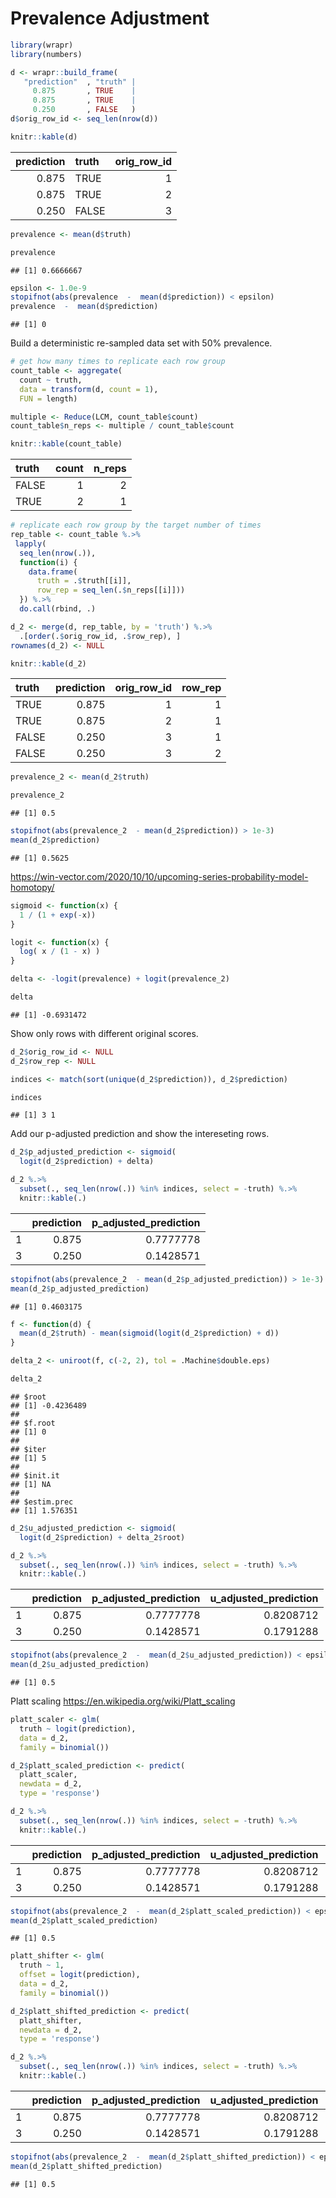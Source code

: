Prevalence Adjustment
================

``` r
library(wrapr)
library(numbers)
```

``` r
d <- wrapr::build_frame(
   "prediction"  , "truth" |
     0.875       , TRUE    |
     0.875       , TRUE    |
     0.250       , FALSE   )
d$orig_row_id <- seq_len(nrow(d))

knitr::kable(d)
```

| prediction | truth | orig\_row\_id |
| ---------: | :---- | ------------: |
|      0.875 | TRUE  |             1 |
|      0.875 | TRUE  |             2 |
|      0.250 | FALSE |             3 |

``` r
prevalence <- mean(d$truth)

prevalence
```

    ## [1] 0.6666667

``` r
epsilon <- 1.0e-9
stopifnot(abs(prevalence  -  mean(d$prediction)) < epsilon)
prevalence  -  mean(d$prediction)
```

    ## [1] 0

Build a deterministic re-sampled data set with 50% prevalence.

``` r
# get how many times to replicate each row group
count_table <- aggregate(
  count ~ truth, 
  data = transform(d, count = 1), 
  FUN = length)

multiple <- Reduce(LCM, count_table$count)
count_table$n_reps <- multiple / count_table$count

knitr::kable(count_table)
```

| truth | count | n\_reps |
| :---- | ----: | ------: |
| FALSE |     1 |       2 |
| TRUE  |     2 |       1 |

``` r
# replicate each row group by the target number of times
rep_table <- count_table %.>%
 lapply(
  seq_len(nrow(.)),
  function(i) {
    data.frame(
      truth = .$truth[[i]],
      row_rep = seq_len(.$n_reps[[i]]))
  }) %.>%
  do.call(rbind, .)

d_2 <- merge(d, rep_table, by = 'truth') %.>%
  .[order(.$orig_row_id, .$row_rep), ]
rownames(d_2) <- NULL

knitr::kable(d_2)
```

| truth | prediction | orig\_row\_id | row\_rep |
| :---- | ---------: | ------------: | -------: |
| TRUE  |      0.875 |             1 |        1 |
| TRUE  |      0.875 |             2 |        1 |
| FALSE |      0.250 |             3 |        1 |
| FALSE |      0.250 |             3 |        2 |

``` r
prevalence_2 <- mean(d_2$truth)

prevalence_2
```

    ## [1] 0.5

``` r
stopifnot(abs(prevalence_2  - mean(d_2$prediction)) > 1e-3)
mean(d_2$prediction)
```

    ## [1] 0.5625

<https://win-vector.com/2020/10/10/upcoming-series-probability-model-homotopy/>

``` r
sigmoid <- function(x) {
  1 / (1 + exp(-x))
}

logit <- function(x) {
  log( x / (1 - x) )
}

delta <- -logit(prevalence) + logit(prevalence_2)

delta
```

    ## [1] -0.6931472

Show only rows with different original scores.

``` r
d_2$orig_row_id <- NULL
d_2$row_rep <- NULL

indices <- match(sort(unique(d_2$prediction)), d_2$prediction)

indices
```

    ## [1] 3 1

Add our p-adjusted prediction and show the intereseting rows.

``` r
d_2$p_adjusted_prediction <- sigmoid(
  logit(d_2$prediction) + delta)

d_2 %.>%
  subset(., seq_len(nrow(.)) %in% indices, select = -truth) %.>%
  knitr::kable(.)
```

|   | prediction | p\_adjusted\_prediction |
| :- | ---------: | ----------------------: |
| 1 |      0.875 |               0.7777778 |
| 3 |      0.250 |               0.1428571 |

``` r
stopifnot(abs(prevalence_2  - mean(d_2$p_adjusted_prediction)) > 1e-3)
mean(d_2$p_adjusted_prediction)
```

    ## [1] 0.4603175

``` r
f <- function(d) {
  mean(d_2$truth) - mean(sigmoid(logit(d_2$prediction) + d))
}

delta_2 <- uniroot(f, c(-2, 2), tol = .Machine$double.eps)

delta_2
```

    ## $root
    ## [1] -0.4236489
    ## 
    ## $f.root
    ## [1] 0
    ## 
    ## $iter
    ## [1] 5
    ## 
    ## $init.it
    ## [1] NA
    ## 
    ## $estim.prec
    ## [1] 1.576351

``` r
d_2$u_adjusted_prediction <- sigmoid(
  logit(d_2$prediction) + delta_2$root)

d_2 %.>%
  subset(., seq_len(nrow(.)) %in% indices, select = -truth) %.>%
  knitr::kable(.)
```

|   | prediction | p\_adjusted\_prediction | u\_adjusted\_prediction |
| :- | ---------: | ----------------------: | ----------------------: |
| 1 |      0.875 |               0.7777778 |               0.8208712 |
| 3 |      0.250 |               0.1428571 |               0.1791288 |

``` r
stopifnot(abs(prevalence_2  -  mean(d_2$u_adjusted_prediction)) < epsilon)
mean(d_2$u_adjusted_prediction)
```

    ## [1] 0.5

Platt scaling <https://en.wikipedia.org/wiki/Platt_scaling>

``` r
platt_scaler <- glm(
  truth ~ logit(prediction), 
  data = d_2, 
  family = binomial())

d_2$platt_scaled_prediction <- predict(
  platt_scaler,
  newdata = d_2,
  type = 'response')

d_2 %.>%
  subset(., seq_len(nrow(.)) %in% indices, select = -truth) %.>%
  knitr::kable(.)
```

|   | prediction | p\_adjusted\_prediction | u\_adjusted\_prediction | platt\_scaled\_prediction |
| :- | ---------: | ----------------------: | ----------------------: | ------------------------: |
| 1 |      0.875 |               0.7777778 |               0.8208712 |                         1 |
| 3 |      0.250 |               0.1428571 |               0.1791288 |                         0 |

``` r
stopifnot(abs(prevalence_2  -  mean(d_2$platt_scaled_prediction)) < epsilon)
mean(d_2$platt_scaled_prediction)
```

    ## [1] 0.5

``` r
platt_shifter <- glm(
  truth ~ 1, 
  offset = logit(prediction),
  data = d_2, 
  family = binomial())

d_2$platt_shifted_prediction <- predict(
  platt_shifter,
  newdata = d_2,
  type = 'response')

d_2 %.>%
  subset(., seq_len(nrow(.)) %in% indices, select = -truth) %.>%
  knitr::kable(.)
```

|   | prediction | p\_adjusted\_prediction | u\_adjusted\_prediction | platt\_scaled\_prediction | platt\_shifted\_prediction |
| :- | ---------: | ----------------------: | ----------------------: | ------------------------: | -------------------------: |
| 1 |      0.875 |               0.7777778 |               0.8208712 |                         1 |                  0.8208712 |
| 3 |      0.250 |               0.1428571 |               0.1791288 |                         0 |                  0.1791288 |

``` r
stopifnot(abs(prevalence_2  -  mean(d_2$platt_shifted_prediction)) < epsilon)
mean(d_2$platt_shifted_prediction)
```

    ## [1] 0.5
